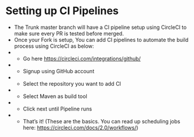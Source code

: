# **Setting up CI Pipelines**
* The Trunk master branch will have a CI pipeline setup using CircleCI to make sure every PR is
tested before merged.
* Once your Fork is setup, You can add CI pipelines to automate the build process using
CircleCI as below:
* * Go here https://circleci.com/integrations/github/
* * Signup using GitHub account
* * Select the repository you want to add CI
* * Select Maven as build tool
* * Click next until Pipeline runs
* * That’s it! (These are the basics. You can read up scheduling jobs here: https://circleci.com/docs/2.0/workflows/)
